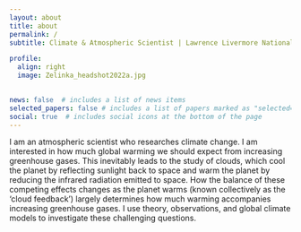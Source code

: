```yaml
---
layout: about
title: about
permalink: /
subtitle: Climate & Atmospheric Scientist | Lawrence Livermore National Laboratory

profile:
  align: right
  image: Zelinka_headshot2022a.jpg

      
news: false  # includes a list of news items
selected_papers: false # includes a list of papers marked as "selected={true}"
social: true  # includes social icons at the bottom of the page
---
```


I am an atmospheric scientist who researches climate change. I am interested in how much global warming we should expect from increasing greenhouse gases. This inevitably leads to the study of clouds, which cool the planet by reflecting sunlight back to space and warm the planet by reducing the infrared radiation emitted to space. How the balance of these competing effects changes as the planet warms (known collectively as the ‘cloud feedback’) largely determines how much warming accompanies increasing greenhouse gases. I use theory, observations, and global climate models to investigate these challenging questions.
